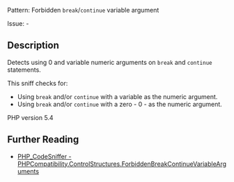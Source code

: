 Pattern: Forbidden `break`/`continue` variable argument

Issue: -

## Description

Detects using 0 and variable numeric arguments on `break` and `continue` statements.

This sniff checks for:
- Using `break` and/or `continue` with a variable as the numeric argument.
- Using `break` and/or `continue` with a zero - 0 - as the numeric argument.

PHP version 5.4

## Further Reading

* [PHP_CodeSniffer - PHPCompatibility.ControlStructures.ForbiddenBreakContinueVariableArguments](https://github.com/PHPCompatibility/PHPCompatibility/tree/develop/PHPCompatibility/Sniffs/ControlStructures/ForbiddenBreakContinueVariableArgumentsSniff.php)
